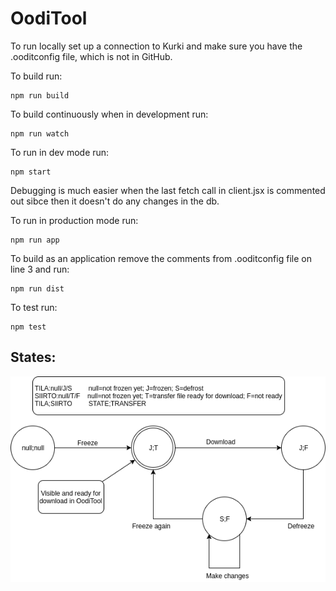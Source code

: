 # OodiTool

To run locally set up a connection to Kurki and make sure you have the .ooditconfig file, which is not in GitHub.

To build run:

```
npm run build
```

To build continuously when in development run:

```
npm run watch
```

To run in dev mode run:

```
npm start
```

Debugging is much easier when the last fetch call in client.jsx is commented out sibce then it doesn't do any changes in the db.

To run in production mode run:

```
npm run app
```

To build as an application remove the comments from .ooditconfig file on line 3 and run:

```
npm run dist
```

To test run:

```
npm test
```

## States:

![alt text](toolstates.png)

